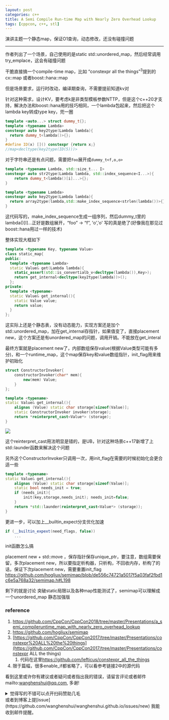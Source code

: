 ```yaml
---
layout: post
categories: c++
title: A Semi Compile Run-time Map with Nearly Zero Overhead Lookup
tags: [cppcon, c++, stl]
---
```

  

演讲主题一个静态map，保证O1查询，动态修改，还没有碰撞问题

---

作者列出了一个场景，自己使用的是static  std::unordered_map，然后经常调用try_emplace，这会有碰撞问题

干脆直接搞一个compile-time map，比如 “constexpr all the things”<sup>3</sup>提到的 cx::map 或者boost::hana::map

但是场景要求，运行时改动，编译期查询，不需要提前知道kv对

针对这种需求，设计KV，要考虑k是非类型模板参数NTTP，但是这个c++20才支持，解决办法和boost::hana用的技巧相同，一个lambda包起来，然后把这个lambda key转成type key，兜一圈

```c++
template <auto...> struct dummy_t{};
template <typename Lambda>
constexpr auto key2type(Lambda lambda){
  return dummy_t<lambda()>{};
}
#define ID(x) []() constexpr {return x;}
//map<decltype(key2type(ID(5)))>
```

对于字符串还是有点问题，需要把`foo`展开成`dummy_t<f,o,o>`

```c++
template <typename Lambda, std::size_t... I>
constexpr auto str2type(Lambda lambda, std::index_sequence<I...>){
    return dummy_t<lambda()[i]...>{};
}

template <typename Lambda>
constexpr auto key2type(Lambda lambda){
  return array2type(lambda,std::make_index_sequence<strlen(lambda())>{});
}
```

这代码写的，make_index_sequence生成一组序列，然后dummy_t里的lambda()[I]...正好是数组展开，“foo” -> “f”, 'o','o' 写的真是绝了(好像我在那见过boost::hana用过一样的技术)

整体实现大框如下

```c++
template <typename Key, typename Value>
class static_map{
public:
  template <typename Lambda>
  static Value& get(Lambda lambda){
    static_assert(std::is_convertialb_v<decltype(lambda()),Key>);
    return get_internal<decltype(key2type(lambda))>();
  };
private:
  template <typename>
  static Value& get_internal(){
    static Value value;
    return value;
  }
};
```

 这实际上还是个静态表，没有动态能力，实现方案还是加个std::unordered_map，加在get_internal存指针，如果值变了，直接placement new，这个方案还是有unordered_map的问题，调用开销。不能放在get_interal

最终方案就是placement new了，内部数组保存value(根据Value类型可能有多分)，和一个runtime_map，这个map保存key和value数组指针，init_flag用来维护初始化

```c++
struct ConstructorInvoker{
    constructorInvoker(char* mem){
        new(mem) Value;
    }
};

template <typename>
static Value& get_internal(){
    alignas (Value) static char storage[sizeof(Value)];
    static ConstructorInvoker invoker(storage);
    return *reinterpret_cast<Value*> (storage);
}
```

![](https://wanghenshui.github.io/assets/Snipaste_2019-05-08_14-41-47.png)

这个reinterpret_cast用法明显是错的，是UB，针对这种场景c++17新增了上 std::launder函数来解决这个问题

另外这个ConstructorInvoker只调用一次，用init_flag在需要的时候初始化会更合适一些

```c++
template <typename>
static Value& get_internal(){
    alignas (Value) static char storage[sizeof(Value)];
    static bool needs_init = true;
    if (needs_init){
        init(key,storage,needs_init); needs_init=false;
    }
    return *std::launder(reinterpret_cast<Value*> (storage));
}
```

更进一步，可以加上__builtin_expect分支优化加速

```c++
if (__builtin_expext(need_flags, false))
    ...
```

init函数怎么搞

placement new + std::move ，保存指针保存unique_ptr，要注意，数组需要保留，多次placement new，所以要指定析构器，只析构，不回收内存，析构了的话，保证下次placement new，需要重置init_flag https://github.com/hogliux/semimap/blob/de556c74721a5017f5a03faf2fbd1c6e5a768a32/semimap.h#L198



剩下的就是讨论 突破static局限以及各种map性能测试了，semimap可以理解成一个unordered_map 静态加强版

### reference

1.  https://github.com/CppCon/CppCon2018/tree/master/Presentations/a_semi_compileruntime_map_with_nearly_zero_overhead_lookup
2.  https://github.com/hogliux/semimap
3.  [https://github.com/CppCon/CppCon2017/tree/master/Presentations/constexpr%20ALL%20the%20things](https://github.com/CppCon/CppCon2017/tree/master/Presentations/constexpr ALL the things)
    1.  代码在这里<https://github.com/lefticus/constexpr_all_the_things>
4.  限于篇幅，很多enable_if都省略了，可以看参考链接2中的源代码

看到这里或许你有建议或者疑问或者指出我的错误，请留言评论或者邮件mailto:wanghenshui@qq.com, 多谢! 
<details>
<summary>觉得写的不错可以点开扫码赞助几毛</summary>
<img src="https://wanghenshui.github.io/assets/wepay.png" alt="微信转账">
</details>或者到博客上提[issue](https://github.com/wanghenshui/wanghenshui.github.io/issues/new) 我能收到邮件提醒。

